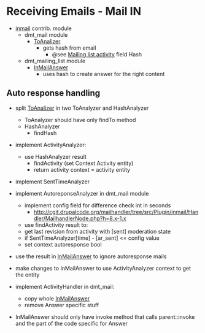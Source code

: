 # Receiving Emails - Mail IN
- [inmail](../../../../modules/contrib/inmail/inmail.info.yml) contrib. module
  - dmt_mail module
    - [ToAnalizer](../../modules/custom/dmt_mail/src/Plugin/inmail/Analyzer/ToAnalyzer.php)
      - gets hash from email 
        - @see [Mailing list activity](mailing_list_activity.md) field Hash
  - dmt_mailing_list module
    - [InMailAnswer](../../modules/custom/dmt_mailing_list/src/Plugin/inmail/Handler/InMailAnswer.php)
      - uses hash to create answer for the right content
       
## Auto response handling

- split [ToAnalizer](../../modules/custom/dmt_mail/src/Plugin/inmail/Analyzer/ToAnalyzer.php) in two ToAnalyzer and HashAnalyzer
  - ToAnalyzer should have only findTo method
  - HashAnalyzer
    - findHash
    
- implement ActivityAnalyzer:
  - use HashAnalyzer result
    - findActivity (set Context Activity entity)
    - return activity context = activity entity

- implement SentTimeAnalyzer    

- implement AutoreponseAnalyzer in dmt_mail module
  - implement config field for difference check int in seconds
    - http://cgit.drupalcode.org/mailhandler/tree/src/Plugin/inmail/Handler/MailhandlerNode.php?h=8.x-1.x
  - use findActivity result to:
  - get last revision from activity with [sent] moderation state
  - if SentTimeAnalyzer[time] - [ar_sent] <= config value
  - set context autoresponse bool  

- use the result in [InMailAnswer](../../modules/custom/dmt_mailing_list/src/Plugin/inmail/Handler/InMailAnswer.php) to ignore autoresponse mails
- make changes to InMailAnswer to use ActivityAnalyzer context to get the entity
                       
- implement ActivityHandler in dmt_mail:
  - copy whole [InMailAnswer](../../modules/custom/dmt_mailing_list/src/Plugin/inmail/Handler/InMailAnswer.php)
  - remove Answer specific stuff

- InMailAnswer should only have invoke method that calls parent::invoke and the part of the code specific for Answer

                       
